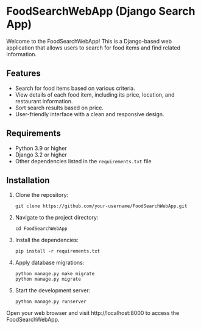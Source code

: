 # FoodSearchWebApp (Django Search App)

Welcome to the FoodSearchWebApp! This is a Django-based web application that allows users to search for food items and find related information.

## Features

- Search for food items based on various criteria.
- View details of each food item, including its price, location, and restaurant information.
- Sort search results based on price.
- User-friendly interface with a clean and responsive design.

## Requirements

- Python 3.9 or higher
- Django 3.2 or higher
- Other dependencies listed in the `requirements.txt` file

## Installation

1. Clone the repository:

   ```shell
   git clone https://github.com/your-username/FoodSearchWebApp.git

2. Navigate to the project directory:

   ```shell
   cd FoodSearchWebApp

3. Install the dependencies:

   ```shell
   pip install -r requirements.txt

4. Apply database migrations:

   ```shell
   python manage.py make migrate
   python manage.py migrate

5. Start the development server:

   ```shell
   python manage.py runserver

Open your web browser and visit http://localhost:8000 to access the FoodSearchWebApp.
